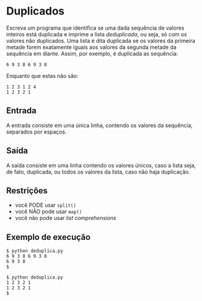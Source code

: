# Duplicados

Escreva um programa que identifica se uma dada sequência de valores
inteiros está duplicada e imprime a lista *deduplicada*, ou seja, só com
os valores não duplicados. Uma lista é dita duplicada se os valores da
primeira metade forem exatamente iguais aos valores da segunda metade da
sequência em diante. Assim, por exemplo, é duplicada as sequência:

    6 9 3 8 6 9 3 8

Enquanto que estas não são:

    1 2 3 1 2 4
    1 2 3 2 1

## Entrada

A entrada consiste em uma única linha, contendo os valores da
sequência, separados por espaços.

## Saída

A saída consiste em uma linha contendo os valores únicos, caso a lista
seja, de fato, duplicada, ou todos os valores da lista, caso não haja
duplicação.

## Restrições

- você PODE usar <code>split()</code>
- você NÃO pode usar <code>map()</code>
- você não pode usar *list comprehensions*

## Exemplo de execução

    $ python deduplica.py
    6 9 3 8 6 9 3 8
    6 9 3 8
    $

    $ python deduplica.py
    1 2 3 2 1
    1 2 3 2 1
    $